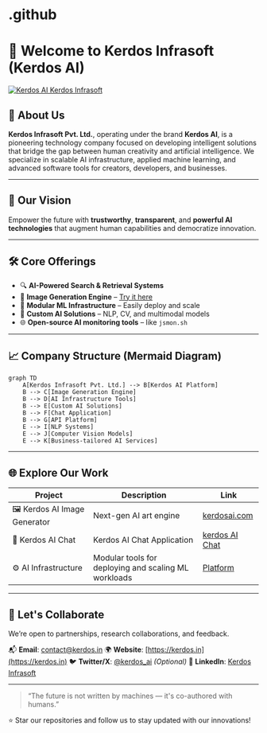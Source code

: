 # .github
# 👋 Welcome to Kerdos Infrasoft (Kerdos AI)

<a href="https://ibb.co/Xx056FRw"><img src="https://i.ibb.co/Xx056FRw/Chat-GPT-Image-Apr-8-2025-08-26-35-PM.png" alt="Kerdos AI Kerdos Infrasoft" border="0"></a>

## 🧠 About Us

**Kerdos Infrasoft Pvt. Ltd.**, operating under the brand **Kerdos AI**, is a pioneering technology company focused on developing intelligent solutions that bridge the gap between human creativity and artificial intelligence. We specialize in scalable AI infrastructure, applied machine learning, and advanced software tools for creators, developers, and businesses.

---

## 🚀 Our Vision

Empower the future with **trustworthy**, **transparent**, and **powerful AI technologies** that augment human capabilities and democratize innovation.

---

## 🛠️ Core Offerings

- 🔍 **AI-Powered Search & Retrieval Systems**
- 🎨 **Image Generation Engine** – [Try it here](https://kerdosai.com)
- 🧩 **Modular ML Infrastructure** – Easily deploy and scale
- 🧠 **Custom AI Solutions** – NLP, CV, and multimodal models
- 🌐 **Open-source AI monitoring tools** – like `jsmon.sh`

---

## 📈 Company Structure (Mermaid Diagram)

```mermaid
graph TD
    A[Kerdos Infrasoft Pvt. Ltd.] --> B[Kerdos AI Platform]
    B --> C[Image Generation Engine]
    B --> D[AI Infrastructure Tools]
    B --> E[Custom AI Solutions]
    B --> F[Chat Application]
    B --> G[API Platform]
    E --> I[NLP Systems]
    E --> J[Computer Vision Models]
    E --> K[Business-tailored AI Services]
````

---

## 🌐 Explore Our Work

| Project                       | Description                                          | Link                                            |
| ----------------------------- | ---------------------------------------------------- | ----------------------------------------------- |
| 🖼️ Kerdos AI Image Generator | Next-gen AI art engine                               | [kerdosai.com](https://kerdosai.com)            |
| 🧪 Kerdos AI Chat                   | Kerdos AI Chat Application               | [kerdos AI Chat](https://kerdos.xyz) |
| ⚙️ AI Infrastructure          | Modular tools for deploying and scaling ML workloads | [Platform](https://platform.kerdos.in)                                     |

---

## 🤝 Let's Collaborate

We’re open to partnerships, research collaborations, and feedback.

📬 **Email**: [contact@kerdos.in](mailto:contact@kerdos.in)
🌍 **Website**: [https://kerdos.in](https://kerdos.in)
🐦 **Twitter/X**: [@kerdos\_ai](https://twitter.com/kerdosdotio) *(Optional)*
🔗 **LinkedIn**: [Kerdos Infrasoft](https://www.linkedin.com/company/kerdosdotio)

---

> “The future is not written by machines — it's co-authored with humans.”

⭐ Star our repositories and follow us to stay updated with our innovations!
